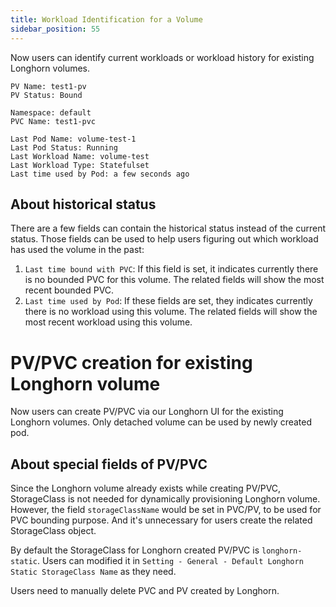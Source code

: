 ```yaml
---
title: Workload Identification for a Volume
sidebar_position: 55
---
```


Now users can identify current workloads or workload history for existing Longhorn volumes.
```
PV Name: test1-pv
PV Status: Bound

Namespace: default
PVC Name: test1-pvc

Last Pod Name: volume-test-1
Last Pod Status: Running
Last Workload Name: volume-test
Last Workload Type: Statefulset
Last time used by Pod: a few seconds ago
```

## About historical status
There are a few fields can contain the historical status instead of the current status. 
Those fields can be used to help users figuring out which workload has used the volume in the past:

1. `Last time bound with PVC`: If this field is set, it indicates currently there is no bounded PVC for this volume. 
The related fields will show the most recent bounded PVC. 
2. `Last time used by Pod`: If these fields are set, they indicates currently there is no workload using this volume. 
The related fields will show the most recent workload using this volume.

# PV/PVC creation for existing Longhorn volume
Now users can create PV/PVC via our Longhorn UI for the existing Longhorn volumes. 
Only detached volume can be used by newly created pod.

## About special fields of PV/PVC
Since the Longhorn volume already exists while creating PV/PVC, StorageClass is not needed for dynamically provisioning 
Longhorn volume. However, the field `storageClassName` would be set in PVC/PV, to be used for PVC bounding purpose. And
it's unnecessary for users create the related StorageClass object. 

By default the StorageClass for Longhorn created PV/PVC is `longhorn-static`. Users can modified it in 
`Setting - General - Default Longhorn Static StorageClass Name` as they need.

Users need to manually delete PVC and PV created by Longhorn.

